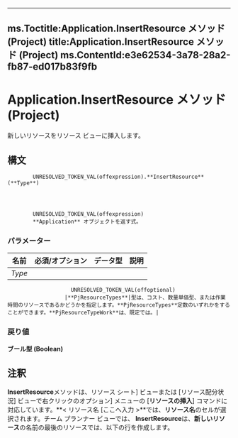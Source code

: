 

---
ms.Toctitle:Application.InsertResource メソッド (Project)
title:Application.InsertResource メソッド (Project)
ms.ContentId:e3e62534-3a78-28a2-fb87-ed017b83f9fb
---
# Application.InsertResource メソッド (Project)




新しいリソースをリソース ビューに挿入します。

## 構文

            UNRESOLVED_TOKEN_VAL(offexpression).**InsertResource**(**Type**)




            UNRESOLVED_TOKEN_VAL(offexpression)
            **Application** オブジェクトを返す式。

### パラメーター

|**名前**|**必須/オプション**|**データ型**|**説明**|
|---|---|---|---|
|*Type*|
                        UNRESOLVED_TOKEN_VAL(offoptional)
                      |**PjResourceTypes**|型は、コスト、数量単価型、または作業時間のリソースであるかどうかを指定します。**PjResourceTypes**定数のいずれかをすることができます。**PjResourceTypeWork**は、既定では。|



### 戻り値
**ブール型 (Boolean)**





## 注釈
**InsertResource**メソッドは、リソース シート] ビューまたは [リソース配分状況] ビューで右クリックのオプション] メニューの [**リソースの挿入**] コマンドに対応しています。**< リソース名 [ここへ入力 >**では、**リソース名**のセルが選択されます。チーム プランナー ビューでは、 **InsertResource**は、**新しいリソース**の名前の最後のリソースでは、以下の行を作成します。




